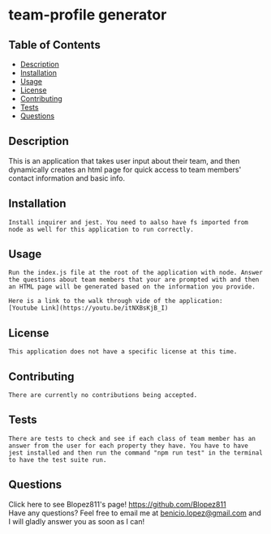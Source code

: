 
  # team-profile generator
  
  ## Table of Contents
  * [Description](https://github.com/Blopez811/team-profile-generator#description)
  * [Installation](https://github.com/Blopez811/team-profile-generator#installation)
  * [Usage](https://github.com/Blopez811/team-profile-generator#usage)
  * [License](https://github.com/Blopez811/team-profile-generator#license)
  * [Contributing](https://github.com/Blopez811/team-profile-generator#contributing)
  * [Tests](https://github.com/Blopez811/team-profile-generator#tests)
  * [Questions](https://github.com/Blopez811/team-profile-generator#questions)

  ## Description
   This is an  application that takes user input about their team, and then dynamically creates an html page for quick access to team members' contact information and basic info.

  ## Installation
    Install inquirer and jest. You need to aalso have fs imported from node as well for this application to run correctly.

  ## Usage
    Run the index.js file at the root of the application with node. Answer the questions about team members that your are prompted with and then an HTML page will be generated based on the information you provide.

    Here is a link to the walk through vide of the application:
    [Youtube Link](https://youtu.be/itNXBsKjB_I)

  ## License  
    This application does not have a specific license at this time.
  ## Contributing
    There are currently no contributions being accepted.

  ## Tests
    There are tests to check and see if each class of team member has an answer from the user for each property they have. You have to have jest installed and then run the command "npm run test" in the terminal to have the test suite run. 

  ## Questions
  Click here to see Blopez811's page! https://github.com/Blopez811  
  Have any questions? Feel free to email me at benicio.lopez@gmail.com and I will gladly answer you as soon as I can!